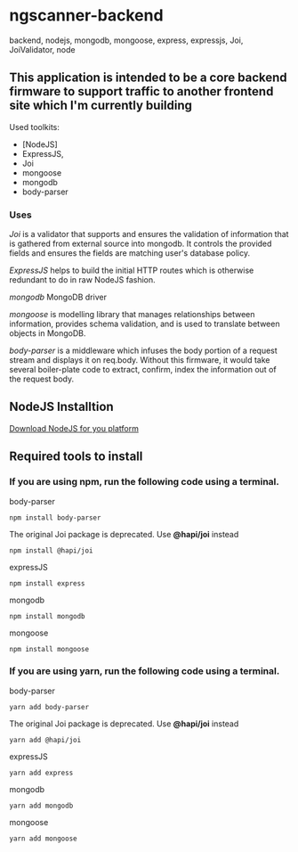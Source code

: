 # ngscanner-backend
backend, nodejs, mongodb, mongoose, express, expressjs, Joi, JoiValidator, node

## This application is intended to be a core backend firmware to support traffic to another frontend site which I'm currently building ##

Used toolkits:
 
 * [NodeJS]
 * ExpressJS,
 * Joi
 * mongoose
 * mongodb
 * body-parser
 
 ### Uses ###
 
 *Joi* is a validator that supports and ensures the validation of information that is gathered from external source into mongodb. It controls the provided fields and ensures the fields are matching user's database policy.
 
 *ExpressJS* helps to build the initial HTTP routes which is otherwise redundant to do in raw NodeJS fashion.
 
 *mongodb* MongoDB driver
 
 *mongoose* is modelling library that manages relationships between information, provides schema validation, and is used to translate between objects in MongoDB.
 
 *body-parser* is a middleware which infuses the body portion of a request stream and displays it on req.body. Without this firmware, it would take several boiler-plate code to extract, confirm, index the information out of the request body.

## NodeJS Installtion ##

[Download NodeJS for you platform](https://nodejs.org/en/download/) 


## Required tools to install ##


### If you are using npm, run the following code using a terminal. ###


body-parser
```
npm install body-parser
```

The original Joi package is deprecated. Use **@hapi/joi** instead
```
npm install @hapi/joi
```

expressJS
```
npm install express
```

mongodb
```
npm install mongodb
```

mongoose
```
npm install mongoose
```

### If you are using yarn, run the following code using a terminal. ###

body-parser
```
yarn add body-parser
```

The original Joi package is deprecated. Use **@hapi/joi** instead
```
yarn add @hapi/joi
```

expressJS
```
yarn add express
```

mongodb
```
yarn add mongodb
```

mongoose
```
yarn add mongoose
```
